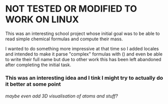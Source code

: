 # NOT TESTED OR MODIFIED TO WORK ON LINUX

This was an interesting school project whose initial goal was to be able to read simple chemical formulas and compute their mass.

I wanted to do something more impressive at that time so I added locales and intended to make it parse "complex" formulas with () and even be able to write their full name but due to other work this has been left abandoned after completing the initial task.

### This was an interesting idea and I tink I might try to actually do it better at some point
###### maybe even add 3D visualisation of atoms and stuff?